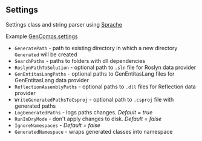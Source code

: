 ## Settings

Settings class and string parser using [Sprache](https://github.com/sprache/Sprache)

Example [GenComps.settings](../GenComps.settings)

  - `GeneratePath` - path to existing directory in which a new directory `Generated` will be created
  - `SearchPaths` - paths to folders with dll dependencies
  - `RoslynPathToSolution` - optional path to `.sln` file for Roslyn data provider
  - `GenEntitasLangPaths` - optional paths to GenEntitasLang files for GenEntitasLang data provider
  - `ReflectionAssemblyPaths` - optional paths to `.dll` files for Reflection data provider
  - `WriteGeneratedPathsToCsproj` - optional path to `.csproj` file with generated paths
  - `LogGeneratedPaths` - logs paths changes. _Default = true_
  - `RunInDryMode` - don't apply changes to disk. _Default = false_
  - `IgnoreNamespaces` - _Default = false_
  - `GeneratedNamespace` - wraps generated classes into namespace
